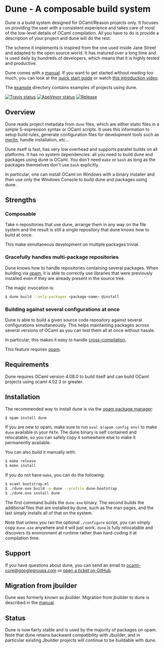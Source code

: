 Dune - A composable build system
================================

Dune is a build system designed for OCaml/Reason projects only. It
focuses on providing the user with a consistent experience and takes
care of most of the low-level details of OCaml compilation. All you
have to do is provide a description of your project and dune will
do the rest.

The scheme it implements is inspired from the one used inside Jane
Street and adapted to the open source world. It has matured over a
long time and is used daily by hundreds of developers, which means
that it is highly tested and productive.

Dune comes with a [manual][manual]. If you want to get started
without reading too much, you can look at the [quick start
guide][quick-start] or watch [this introduction video][video].

The [example][example] directory contains examples of projects using
dune.

[![Travis status][travis-img]][travis]
[![AppVeyor status][appveyor-img]][appveyor]
[![Release][release-img]][release]

[manual]:         https://dune.readthedocs.io/en/latest/
[quick-start]:    https://dune.readthedocs.io/en/latest/quick-start.html
[example]:        https://github.com/ocaml/dune/tree/master/example
[travis]:         https://travis-ci.org/ocaml/dune
[travis-img]:     https://travis-ci.org/ocaml/dune.svg?branch=master
[appveyor]:       https://ci.appveyor.com/project/diml/dune/branch/master
[appveyor-img]:   https://ci.appveyor.com/api/projects/status/rsxayce22e8f2jkp?svg=true
[release]:        https://github.com/ocaml/dune/releases
[release-img]:    https://img.shields.io/github/release/ocaml/dune.svg
[merlin]:         https://github.com/ocaml/merlin
[opam]:           https://opam.ocaml.org
[issues]:         https://github.com/ocaml/dune/issues
[dune-release]:   https://github.com/ocamllabs/dune-release
[video]:          https://youtu.be/BNZhmMAJarw

Overview
--------

Dune reads project metadata from `dune` files, which are either
static files in a simple S-expression syntax or OCaml scripts. It uses
this information to setup build rules, generate configuration files
for development tools such as [merlin][merlin], handle installation,
etc...

Dune itself is fast, has very low overhead and supports parallel
builds on all platforms. It has no system dependencies: all you need
to build dune and packages using dune is OCaml. You don't need
`make` or `bash` as long as the packages themselves don't use `bash`
explicitly.

In particular, one can install OCaml on Windows with a binary installer
and then use only the Windows Console to build dune and packages
using dune.

Strengths
---------

### Composable

Take n repositories that use dune, arrange them in any way on the
file system and the result is still a single repository that dune
knows how to build at once.

This make simultaneous development on multiple packages trivial.

### Gracefully handles multi-package repositories

Dune knows how to handle repositories containing several
packages. When building via [opam][opam], it is able to correctly use
libraries that were previously installed even if they are already
present in the source tree.

The magic invocation is:

```sh
$ dune build --only-packages <package-name> @install
```

### Building against several configurations at once

Dune is able to build a given source code repository against
several configurations simultaneously. This helps maintaining packages
across several versions of OCaml as you can test them all at once
without hassle.

In particular, this makes it easy to handle [cross-compilation](https://dune.readthedocs.io/en/latest/advanced-topics.html#cross-compilation).

This feature requires [opam][opam].

Requirements
------------

Dune requires OCaml version 4.08.0 to build itself and can build OCaml
projects using ocaml 4.02.3 or greater.

Installation
------------

The recommended way to install dune is via the [opam package manager][opam]:

```sh
$ opam install dune
```

If you are new to opam, make sure to run `eval $(opam config env)` to
make `dune` available in your `PATH`. The dune binary is self
contained and relocatable, so you can safely copy it somewhere else to
make it permanently available.

You can also build it manually with:

```sh
$ make release
$ make install
```

If you do not have `make`, you can do the following:

```sh
$ ocaml bootstrap.ml
$ ./dune.exe build -p dune --profile dune-bootstrap
$ ./dune.exe install dune
```

The first command builds the `dune.exe` binary. The second builds the
additional files that are installed by dune, such as the man pages, and
the last simply installs all of that on the system.

Note that unless you ran the optional `./configure` script, you can
simply copy `dune.exe` anywhere and it will just work. `dune` is
fully relocatable and discovers its environment at runtime rather than
hard-coding it at compilation time.

Support
-------

If you have questions about dune, you can send an email to
ocaml-core@googlegroups.com or [open a ticket on GitHub][issues].


Migration from jbuilder
-----------------------

Dune was formerly known as jbuilder. Migration from jbuilder to dune is
described in the [manual](http://dune.readthedocs.io/en/latest/migration.html).

Status
------

Dune is now fairly stable and is used by the majority of packages on
opam. Note that dune retains backward compatibility with Jbuilder, and
in particular existing Jbuilder projects will continue to be buildable
with dune.
